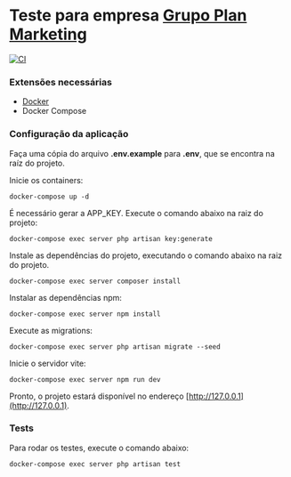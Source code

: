 # Teste para empresa [Grupo Plan Marketing](https://planmkt.com.br)

[![CI](https://github.com/leandro-mnc/planmkt-teste/actions/workflows/ci.yml/badge.svg?branch=main)](https://github.com/leandro-mnc/planmkt-teste/actions/workflows/ci.yml)

### Extensões necessárias

* [Docker](https://docs.docker.com/engine/install/)
* Docker Compose

### Configuração da aplicação

Faça uma cópia do arquivo **.env.example** para **.env**, que se encontra na raíz do projeto.

Inicie os containers:

```
docker-compose up -d
```

É necessário gerar a APP_KEY. Execute o comando abaixo na raiz do projeto:

```
docker-compose exec server php artisan key:generate
```

Instale as dependências do projeto, executando o comando abaixo na raiz do projeto.

```
docker-compose exec server composer install
```

Instalar as dependências npm:

```
docker-compose exec server npm install
```

Execute as migrations:

```
docker-compose exec server php artisan migrate --seed
```

Inicie o servidor vite:

```
docker-compose exec server npm run dev
```

Pronto, o projeto estará disponível no endereço [http://127.0.0.1](http://127.0.0.1).

### Tests

Para rodar os testes, execute o comando abaixo:

```
docker-compose exec server php artisan test
```